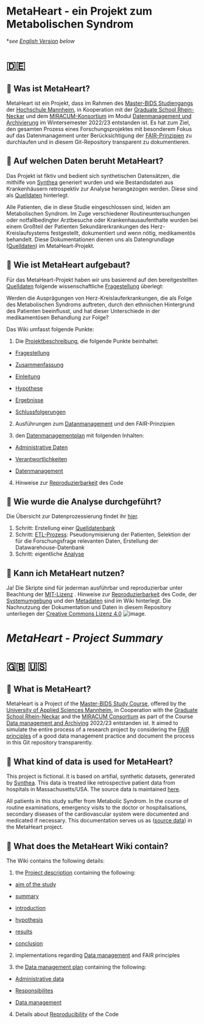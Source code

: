 # MetaHeart - ein Projekt zum Metabolischen Syndrom

*_see [English Version](https://github.com/Fuenfgeld/DMA2023TeamC#metaheart---project-summary) below_

# :de:

## :heart_decoration: Was ist MetaHeart?

MetaHeart ist ein Projekt, dass im Rahmen des [Master-BIDS Studiengangs](https://www.master-bids.hs-mannheim.de) der [Hochschule Mannheim](https://www.hs-mannheim.de), in Kooperation mit der [Graduate School Rhein-Neckar](https://gsrn.de) und dem [MIRACUM-Konsortium](https://www.miracum.org/) im Modul [Datenmanagement und Archivierung](https://www.master-bids.hs-mannheim.de/studienangebot/datenmanagement-und-archivierung-im-umfeld-der-forschung-1.html) im Wintersemester 2022/23 entstanden ist. Es hat zum Ziel, den gesamten Prozess eines Forschungsprojektes mit besonderem Fokus auf das Datenmanagement unter Berücksichtigung der [FAIR-Prinzipien](https://github.com/Fuenfgeld/DMA2023TeamC/wiki/Datenmanagement#fair-prinzipien-und-standards-in-forschungsdatensätzen) zu durchlaufen und in diesem Git-Repository transparent zu dokumentieren.

## :heart_decoration: Auf welchen Daten beruht MetaHeart?

Das Projekt ist fiktiv und bedient sich synthetischen Datensätzen, die mithilfe von [Synthea](https://github.com/synthetichealth/synthea) generiert wurden und wie Bestandsdaten aus Krankenhäusern retrospektiv zur Analyse herangezogen werden. Diese sind als [Quelldaten](https://github.com/Fuenfgeld/DMA2023TeamC/wiki/Quelldatendokumentation) hinterlegt.

Alle Patienten, die in diese Studie eingeschlossen sind, leiden am Metabolischen Syndrom. Im Zuge verschiedener Routineuntersuchungen oder notfallbedingter Arztbesuche oder Krankenhausaufenthalte wurden bei einem Großteil der Patienten Sekundärerkrankungen des Herz-Kreislaufsystems festgestellt, dokumentiert und wenn nötig, medikamentös behandelt. Diese Dokumentationen dienen uns als Datengrundlage ([Quelldaten](https://github.com/Fuenfgeld/DMA2023TeamC/wiki/Quelldatendokumentation)) im MetaHeart-Projekt.

## :heart_decoration: Wie ist MetaHeart aufgebaut?

Für das MetaHeart-Projekt haben wir uns basierend auf den bereitgestellten [Quelldaten](https://github.com/Fuenfgeld/DMA2023TeamC/wiki/Quelldatendokumentation) folgende wissenschaftliche [Fragestellung](https://github.com/Fuenfgeld/DMA2023TeamC/wiki/Projektbeschreibung#fragestellung) überlegt:

Werden die Ausprägungen von Herz-Kreislauferkrankungen, die als Folge des Metabolischen Syndroms auftreten, durch den ethnischen Hintergrund des Patienten beeinflusst, und hat dieser Unterschiede in der medikamentösen Behandlung zur Folge?

Das Wiki umfasst folgende Punkte:

1. Die [Projektbeschreibung](https://github.com/Fuenfgeld/DMA2023TeamC/wiki/Projektbeschreibung), die folgende Punkte beinhaltet:

* [Fragestellung](https://github.com/Fuenfgeld/DMA2023TeamC/wiki/Projektbeschreibung#fragestellung)

* [Zusammenfassung](https://github.com/Fuenfgeld/DMA2023TeamC/wiki/Projektbeschreibung#zusammenfassung)

* [Einleitung](https://github.com/Fuenfgeld/DMA2023TeamC/wiki/Projektbeschreibung#einleitung)

* [Hypothese](https://github.com/Fuenfgeld/DMA2023TeamC/wiki/Projektbeschreibung#hypothese)

* [Ergebnisse](https://github.com/Fuenfgeld/DMA2023TeamC/wiki/Projektbeschreibung#ergebnisse)

* [Schlussfolgerungen](https://github.com/Fuenfgeld/DMA2023TeamC/wiki/Projektbeschreibung#schlussfolgerungen)

2. Ausführungen zum [Datanmanagement](https://github.com/Fuenfgeld/DMA2023TeamC/wiki/Datenmanagement) und den FAIR-Prinzipien

3. den [Datenmanagementplan](https://github.com/Fuenfgeld/DMA2023TeamC/wiki/Datenmanagementplan-(DMP)--METAHEART) mit folgenden Inhalten:

* [Administrative Daten](https://github.com/Fuenfgeld/DMA2023TeamC/wiki/Datenmanagementplan-(DMP)--METAHEART#1-administrative-daten)

* [Verantwortlichkeiten](https://github.com/Fuenfgeld/DMA2023TeamC/wiki/Datenmanagementplan-(DMP)--METAHEART#2-verantwortlichkeiten)

* [Datenmanagement](https://github.com/Fuenfgeld/DMA2023TeamC/wiki/Datenmanagementplan-(DMP)--METAHEART#3-datenmanagement)

4. Hinweise zur [Reproduzierbarkeit](https://github.com/Fuenfgeld/DMA2023TeamC/wiki/Reproduzierbarkeit) des Code
 
 ## :heart_decoration: Wie wurde die Analyse durchgeführt?
 
 Die Übersicht zur Datenprozessierung findet ihr [hier](https://github.com/Fuenfgeld/DMA2023TeamC/wiki/Datenmanagementprozesse).
  
1. Schritt: Erstellung einer [Quelldatenbank](https://github.com/Fuenfgeld/DMA2023TeamC/wiki/Datenbankerstellung)
2. Schritt: [ETL-Prozess](https://github.com/Fuenfgeld/DMA2023TeamC/wiki/ETL--Prozesses): Pseudonymisierung der Patienten, Selektion der für die Forschungsfrage relevanten Daten, Erstellung der Datawarehouse-Datenbank
3. Schritt: eigentliche [Analyse](https://github.com/Fuenfgeld/DMA2023TeamC/wiki/Datenpräsentation-und--speicherung)

 ## :heart_decoration: Kann ich MetaHeart nutzen?
 
 Ja! Die Skripte sind für jederman ausführbar und reproduzierbar unter Beachtung der [MIT-Lizenz](https://github.com/Fuenfgeld/DMA2023TeamC/blob/main/Dokumentation/LICENSE_MIT_CODE) . Hinweise zur [Reproduzierbarkeit](https://github.com/Fuenfgeld/DMA2023TeamC/wiki/Reproduzierbarkeit) des Code, der [Systemumgebung](https://github.com/Fuenfgeld/DMA2023TeamC/wiki/Systemumgebung) und den [Metadaten](https://github.com/Fuenfgeld/DMA2023TeamC/wiki/Metadata-file) sind im Wiki hinterlegt. Die Nachnutzung der Dokumentation und Daten in diesem Repository unterliegen der [Creative Commons Lizenz 4.0](https://creativecommons.org/)
![image](https://user-images.githubusercontent.com/122311423/223393555-ebcd489e-ca28-4222-bbac-fa6629f015e3.png).

# _MetaHeart - Project Summary_

# :gb: :us:

## :heart_decoration: What is MetaHeart?

MetaHeart is a Project of the [Master-BIDS Study Course](https://www.master-bids.hs-mannheim.de), offered by the [University of Applied Sciences Mannheim](https://www.hs-mannheim.de), in Cooperation with the [Graduate School Rhein-Neckar](https://gsrn.de) and the [MIRACUM Consortium](https://www.miracum.org/) as part of the Course [Data management and Archiving](https://www.master-bids.hs-mannheim.de/studienangebot/datenmanagement-und-archivierung-im-umfeld-der-forschung-1.html) 2022/23 entstanden ist. It aimed to simulate the entire process of a research project by considering the [FAIR principles](https://github.com/Fuenfgeld/DMA2023TeamC/wiki/METAHEART-Projekt#fair-prinzipien-und-standards-in-forschungsdatensätzen) of a good data management practice and document the process in this Git repository transparently.

## :heart_decoration: What kind of data is used for MetaHeart?

This project is fictional. It is based on artifial, synthetic datasets, generated by [Synthea](https://github.com/synthetichealth/synthea). This data is treated like retrospective patient data from hospitals in Massachusetts/USA. The source data is maintained [here](https://github.com/Fuenfgeld/DMA2023TeamC/wiki/Quelldatendokumentation).

All patients in this study suffer from Metabolic Syndrom. In the course of routine examinations, emergency visits to the doctor or hospitalisations, secondary diseases of the cardiovascular system were documented and medicated if necessary. This documentation serves us as ([source data](https://github.com/Fuenfgeld/DMA2023TeamC/wiki/Quelldatendokumentation)) in the MetaHeart project.

## :heart_decoration: What does the MetaHeart Wiki contain?

The Wiki contains the following details:

1. the [Project description](https://github.com/Fuenfgeld/DMA2023TeamC/wiki/Projektbeschreibung) containing the following:

* [aim of the study](https://github.com/Fuenfgeld/DMA2023TeamC/wiki/Projektbeschreibung#fragestellung)

* [summary](https://github.com/Fuenfgeld/DMA2023TeamC/wiki/Projektbeschreibung#zusammenfassung)

* [introduction](https://github.com/Fuenfgeld/DMA2023TeamC/wiki/Projektbeschreibung#einleitung)

* [hypothesis](https://github.com/Fuenfgeld/DMA2023TeamC/wiki/Projektbeschreibung#hypothese)

* [results](https://github.com/Fuenfgeld/DMA2023TeamC/wiki/Projektbeschreibung#ergebnisse)

* [conclusion](https://github.com/Fuenfgeld/DMA2023TeamC/wiki/Projektbeschreibung#schlussfolgerungen)

2. implementations regarding [Data management](https://github.com/Fuenfgeld/DMA2023TeamC/wiki/Datenmanagement) and FAIR principles

3. the [Data management plan](https://github.com/Fuenfgeld/DMA2023TeamC/wiki/Datenmanagementplan-(DMP)--METAHEART) containing the following:

* [Administrative data](https://github.com/Fuenfgeld/DMA2023TeamC/wiki/Datenmanagementplan-(DMP)--METAHEART#1-administrative-daten)

* [Responsibilites](https://github.com/Fuenfgeld/DMA2023TeamC/wiki/Datenmanagementplan-(DMP)--METAHEART#2-verantwortlichkeiten)

* [Data management](https://github.com/Fuenfgeld/DMA2023TeamC/wiki/Datenmanagementplan-(DMP)--METAHEART#3-datenmanagement)

4. Details about [Reproducibility](https://github.com/Fuenfgeld/DMA2023TeamC/wiki/Reproduzierbarkeit) of the Code
